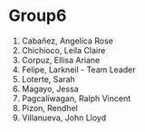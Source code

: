 # Group6
1. Cabañez, Angelica Rose
2. Chichioco, Leila Claire
3. Corpuz, Ellisa Ariane
4. Felipe, Larkneil - Team Leader
5. Loterte, Sarah
6. Magayo, Jessa
7. Pagcaliwagan, Ralph Vincent
8. Pizon, Rendhel
9. Villanueva, John Lloyd
